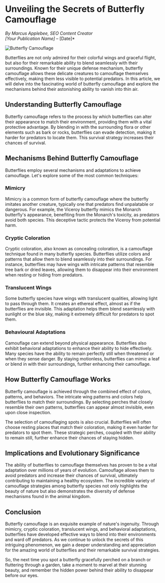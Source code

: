 # **Unveiling the Secrets of Butterfly Camouflage**

*By Marcus Applebee, SEO Content Creator*  
*[Your Publication Name]* – [Date]*

![Butterfly Camouflage](image-link)

Butterflies are not only admired for their colorful wings and graceful flight, but also for their remarkable ability to blend seamlessly with their surroundings. Known for their unique defense mechanism, butterfly camouflage allows these delicate creatures to camouflage themselves effectively, making them less visible to potential predators. In this article, we will delve into the fascinating world of butterfly camouflage and explore the mechanisms behind their astonishing ability to vanish into thin air.

## **Understanding Butterfly Camouflage**

Butterfly camouflage refers to the process by which butterflies can alter their appearance to match their environment, providing them with a vital protective advantage. By blending in with the surrounding flora or other elements such as bark or rocks, butterflies can evade detection, making it harder for predators to locate them. This survival strategy increases their chances of survival.

## **Mechanisms Behind Butterfly Camouflage**

Butterflies employ several mechanisms and adaptations to achieve camouflage. Let's explore some of the most common techniques:

### **Mimicry**

Mimicry is a common form of butterfly camouflage where the butterfly imitates another creature, typically one that predators find unpalatable or dangerous. For example, the Viceroy butterfly mimics the Monarch butterfly's appearance, benefiting from the Monarch's toxicity, as predators avoid both species. This deceptive tactic protects the Viceroy from potential harm.

### **Cryptic Coloration**

Cryptic coloration, also known as concealing coloration, is a camouflage technique found in many butterfly species. Butterflies utilize colors and patterns that allow them to blend seamlessly into their surroundings. For instance, butterflies may have wings with intricate patterns that resemble tree bark or dried leaves, allowing them to disappear into their environment when resting or hiding from predators.

### **Translucent Wings**

Some butterfly species have wings with translucent qualities, allowing light to pass through them. It creates an ethereal effect, almost as if the butterflies are invisible. This adaptation helps them blend seamlessly with sunlight or the blue sky, making it extremely difficult for predators to spot them.

### **Behavioural Adaptations**

Camouflage can extend beyond physical appearance. Butterflies also exhibit behavioral adaptations to enhance their ability to hide effectively. Many species have the ability to remain perfectly still when threatened or when they sense danger. By staying motionless, butterflies can mimic a leaf or blend in with their surroundings, further enhancing their camouflage.

## **How Butterfly Camouflage Works**

Butterfly camouflage is achieved through the combined effect of colors, patterns, and behaviors. The intricate wing patterns and colors help butterflies to match their surroundings. By selecting perches that closely resemble their own patterns, butterflies can appear almost invisible, even upon close inspection.

The selection of camouflaging spots is also crucial. Butterflies will often choose resting places that match their coloration, making it even harder for predators to spot them. These strategic perches, coupled with their ability to remain still, further enhance their chances of staying hidden.

## **Implications and Evolutionary Significance**

The ability of butterflies to camouflage themselves has proven to be a vital adaptation over millions of years of evolution. Camouflage allows them to avoid predators and increase their chances of survival, ultimately contributing to maintaining a healthy ecosystem. The incredible variety of camouflage strategies among butterfly species not only highlights the beauty of nature but also demonstrates the diversity of defense mechanisms found in the animal kingdom.

## **Conclusion**

Butterfly camouflage is an exquisite example of nature's ingenuity. Through mimicry, cryptic coloration, translucent wings, and behavioral adaptations, butterflies have developed effective ways to blend into their environments and ward off predators. As we continue to unlock the secrets of this intriguing phenomenon, we gain a deeper understanding and appreciation for the amazing world of butterflies and their remarkable survival strategies.

So, the next time you spot a butterfly gracefully perched on a branch or fluttering through a garden, take a moment to marvel at their stunning beauty, and remember the hidden power behind their ability to disappear before our eyes.